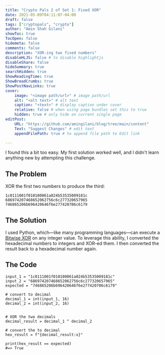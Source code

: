 ```yaml
---
title: "Crypto Pals 2 of Set 1: Fixed XOR"
date: 2021-05-09T04:11:07-04:00
draft: false
tags: ["cryptopals", "crypto"]
author: "Amin Shah Gilani"
showToc: true
TocOpen: false
hidemeta: false
comments: false
description: "XOR-ing two fixed numbers"
disableHLJS: false # to disable highlightjs
disableShare: false
hideSummary: true
searchHidden: true
ShowReadingTime: true
ShowBreadCrumbs: true
ShowPostNavLinks: true
cover:
    image: "<image path/url>" # image path/url
    alt: "<alt text>" # alt text
    caption: "<text>" # display caption under cover
    relative: false # when using page bundles set this to true
    hidden: true # only hide on current single page
editPost:
    URL: "https://github.com/amingilani/blog/tree/main/content"
    Text: "Suggest Changes" # edit text
    appendFilePath: true # to append file path to Edit link

---
```


I found this a bit too easy. My first solution worked well, and I didn't learn anything new by attempting this challenge.

## The Problem

XOR the first two numbers to produce the third:

```
1c0111001f010100061a024b53535009181c
686974207468652062756c6c277320657965
746865206b696420646f6e277420706c6179
```

## The Solution

I used Python, which—like many programming languages—can execute a [Bitwise XOR](https://en.wikipedia.org/wiki/Bitwise_operation#XOR) on any integer value. To leverage this ability, I converted the hexadecimal numbers to integers and XOR-ed them. I then converted the result back to a hexadecimal number again.


## The Code

```
input_1 = "1c0111001f010100061a024b53535009181c"
input_2 = "686974207468652062756c6c277320657965"
expected = "746865206b696420646f6e277420706c6179"

# convert to decimal
decimal_1 = int(input_1, 16)
decimal_2 = int(input_2, 16)


# XOR the two decimals
decimal_result = decimal_1 ^ decimal_2

# convert the to decimal
hex_result = f"{decimal_result:x}"

print(hex_result == expected)
#=> True
```
